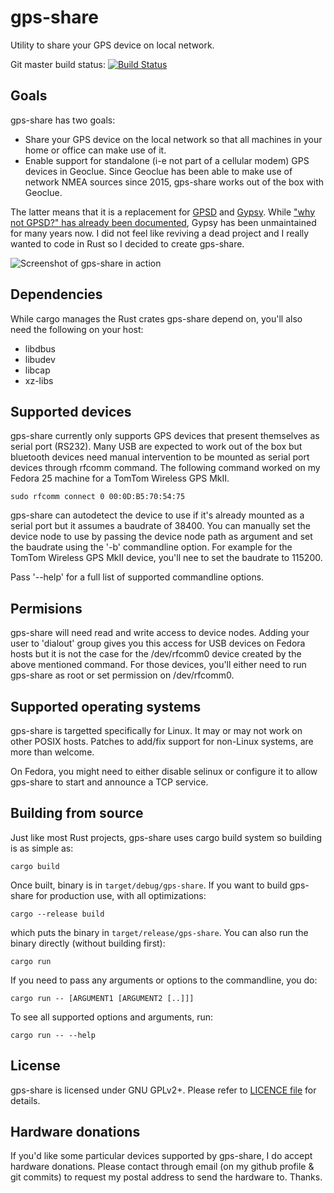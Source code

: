 # gps-share

Utility to share your GPS device on local network.

Git master build status: [![Build Status](https://travis-ci.org/zeenix/gps-share.svg?branch=master)](https://travis-ci.org/zeenix/gps-share)

## Goals

gps-share has two goals:

* Share your GPS device on the local network so that all machines in your home
  or office can make use of it.
* Enable support for standalone (i-e not part of a cellular modem) GPS devices
  in Geoclue. Since Geoclue has been able to make use of network NMEA sources
  since 2015, gps-share works out of the box with Geoclue.

The latter means that it is a replacement for
[GPSD](https://en.wikipedia.org/wiki/Gpsd) and
[Gypsy](https://gypsy.freedesktop.org/wiki/). While ["why not GPSD?" has already
been documented](https://gypsy.freedesktop.org/why-not-gpsd.html), Gypsy has
been unmaintained for many years now. I did not feel like reviving a dead
project and I really wanted to code in Rust so I decided to create gps-share.

![Screenshot of gps-share in action](data/screenshot.png "Screenshot of GNOME
Maps using gps-share on the fast train from Gothenburg to Stockholm")

## Dependencies

While cargo manages the Rust crates gps-share depend on, you'll also need the
following on your host:

* libdbus
* libudev
* libcap
* xz-libs

## Supported devices

gps-share currently only supports GPS devices that present themselves as serial
port (RS232). Many USB are expected to work out of the box but bluetooth devices
need manual intervention to be mounted as serial port devices through rfcomm
command. The following command worked on my Fedora 25 machine for a TomTom
Wireless GPS MkII.

    sudo rfcomm connect 0 00:0D:B5:70:54:75

gps-share can autodetect the device to use if it's already mounted as a serial
port but it assumes a baudrate of 38400. You can manually set the device node to
use by passing the device node path as argument and set the baudrate using the
'-b' commandline option. For example for the TomTom Wireless GPS MkII device,
you'll nee to set the baudrate to 115200.

Pass '--help' for a full list of supported commandline options.

## Permisions

gps-share will need read and write access to device nodes. Adding your user to
'dialout' group gives you this access for USB devices on Fedora hosts but it is
not the case for the /dev/rfcomm0 device created by the above mentioned command.
For those devices, you'll either need to run gps-share as root or set permission
on /dev/rfcomm0.

## Supported operating systems

gps-share is targetted specifically for Linux. It may or may not work on other
POSIX hosts. Patches to add/fix support for non-Linux systems, are more than
welcome.

On Fedora, you might need to either disable selinux or configure it to allow
gps-share to start and announce a TCP service.

## Building from source

Just like most Rust projects, gps-share uses cargo build system so building is
as simple as:

    cargo build

Once built, binary is in `target/debug/gps-share`. If you want to build
gps-share for production use, with all optimizations:

    cargo --release build

which puts the binary in `target/release/gps-share`. You can also run the binary
directly (without building first):

    cargo run

If you need to pass any arguments or options to the commandline, you do:

    cargo run -- [ARGUMENT1 [ARGUMENT2 [..]]]

To see all supported options and arguments, run:

    cargo run -- --help

## License

gps-share is licensed under GNU GPLv2+. Please refer to [LICENCE file](LICENSE)
for details.

## Hardware donations

If you'd like some particular devices supported by gps-share, I do accept hardware
donations. Please contact through email (on my github profile & git commits) to
request my postal address to send the hardware to. Thanks.
